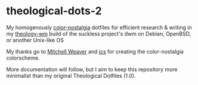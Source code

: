 # theological-dots-2
My homogenously [color-nostalgia](https://github.com/mitchweaver/color-nostalgia) dotfiles for efficient research &amp; writing in my [theology-wm](https://github.com/historical-theology/theology-wm) build of the suckless project's dwm on Debian, OpenBSD, or another Unix-like OS

My thanks go to [Mitchell Weaver](https://github.com/mitchweaver) and [jcs](https://jcs.org/) for creating the color-nostalgia colorscheme.

More documentation will follow, but I aim to keep this repository more minimalist than my original Theological Dotfiles (1.0).
